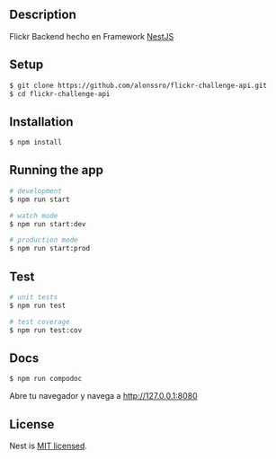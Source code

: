 ## Description

Flickr Backend hecho en Framework [NestJS](https://docs.nestjs.com/)

## Setup

```bash
$ git clone https://github.com/alonssro/flickr-challenge-api.git
$ cd flickr-challenge-api
```

## Installation

```bash
$ npm install
```

## Running the app

```bash
# development
$ npm run start

# watch mode
$ npm run start:dev

# production mode
$ npm run start:prod
```

## Test

```bash
# unit tests
$ npm run test

# test coverage
$ npm run test:cov
```

## Docs

```bash
$ npm run compodoc
```

Abre tu navegador y navega a http://127.0.0.1:8080

## License

Nest is [MIT licensed](LICENSE).
